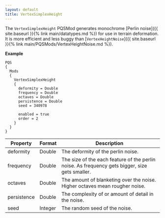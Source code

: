 ```yaml
---
layout: default
title: VertexSimplexHeight
---
```


The `VertexSimplexHeight` PQSMod generates monochrome [Perlin noise]({{ site.baseurl }}{% link main/datatypes.md %}) for use in terrain deformation. It is more efficient and less buggy than [`VertexHeightNoise`]({{ site.baseurl }}{% link main/PQSMods/VertexHeightNoise.md %}).

**Example**
```
PQS
{
  Mods
  {
    VertexSimplexHeight
    {
      deformity = Double
      frequency = Double
      octaves = Double
      persistence = Double
      seed = 340978

      enabled = true
      order = 2
    }
  }
}
```

|Property|Format|Description|
|--------|------|-----------|
|deformity|Double|The deformity of the perlin noise.|
|frequency|Double|The size of the each feature of the perlin noise. As frequency gets bigger, size gets smaller.|
|octaves|Double|The amount of blanketing over the noise. Higher octaves mean rougher noise.|
|persistence|Double|The complexity of or amount of detail in the noise.|
|seed|Integer|The random seed of the noise.|
